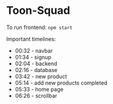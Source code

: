 # Toon-Squad

To run frontend:
`npm start`

Important timelines:

- 00:32 - navbar
- 01:34 - signup
- 02:04 - backend
- 02:16 - database
- 03:42 - new product
- 05:14 - add new products completed
- 05:33 - home page
- 06:26 - scrollbar
